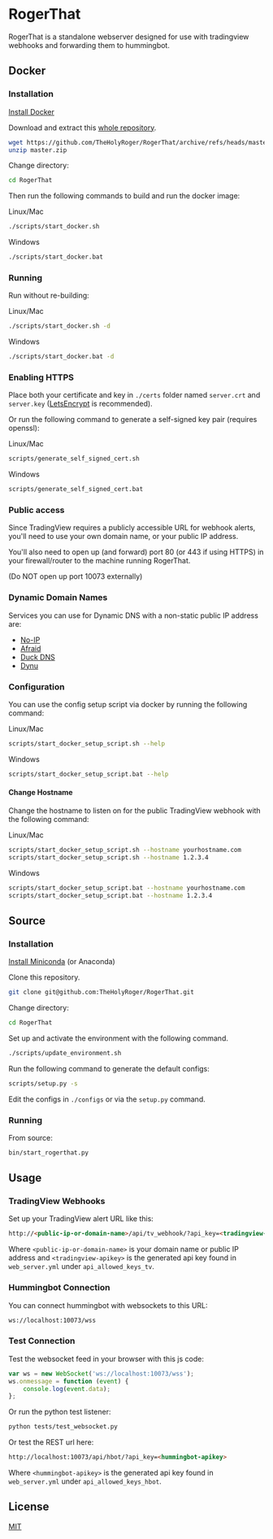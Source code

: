 # RogerThat

RogerThat is a standalone webserver designed for use with tradingview webhooks and forwarding them to hummingbot.

## Docker
### Installation

[Install Docker](https://docs.docker.com/get-docker/)

Download and extract this [whole repository](https://github.com/TheHolyRoger/RogerThat/archive/refs/heads/master.zip).

```bash
wget https://github.com/TheHolyRoger/RogerThat/archive/refs/heads/master.zip
unzip master.zip
```

Change directory:
```bash
cd RogerThat
```

Then run the following commands to build and run the docker image:

Linux/Mac
```bash
./scripts/start_docker.sh
```

Windows
```bash
./scripts/start_docker.bat
```

### Running

Run without re-building:

Linux/Mac
```bash
./scripts/start_docker.sh -d
```

Windows
```bash
./scripts/start_docker.bat -d
```

### Enabling HTTPS

Place both your certificate and key in `./certs` folder named `server.crt` and `server.key` ([LetsEncrypt](https://letsencrypt.org/getting-started/) is recommended).

Or run the following command to generate a self-signed key pair (requires openssl):

Linux/Mac
```bash
scripts/generate_self_signed_cert.sh
```
Windows
```bash
scripts/generate_self_signed_cert.bat
```

### Public access

Since TradingView requires a publicly accessible URL for webhook alerts, you'll need to use your own domain name, or your public IP address.

You'll also need to open up (and forward) port 80 (or 443 if using HTTPS) in your firewall/router to the machine running RogerThat.

(Do NOT open up port 10073 externally)

### Dynamic Domain Names

Services you can use for Dynamic DNS with a non-static public IP address are:

* [No-IP](https://www.noip.com/)
* [Afraid](https://afraid.org/)
* [Duck DNS](https://duckdns.org/)
* [Dynu](http://www.dynu.com/)

### Configuration

You can use the config setup script via docker by running the following command:

Linux/Mac
```bash
scripts/start_docker_setup_script.sh --help
```
Windows
```bash
scripts/start_docker_setup_script.bat --help
```

#### Change Hostname

Change the hostname to listen on for the public TradingView webhook with the following command:

Linux/Mac
```bash
scripts/start_docker_setup_script.sh --hostname yourhostname.com
scripts/start_docker_setup_script.sh --hostname 1.2.3.4
```
Windows
```bash
scripts/start_docker_setup_script.bat --hostname yourhostname.com
scripts/start_docker_setup_script.bat --hostname 1.2.3.4
```

## Source
### Installation

[Install Miniconda](https://docs.conda.io/en/latest/miniconda.html) (or Anaconda)

Clone this repository.

```bash
git clone git@github.com:TheHolyRoger/RogerThat.git
```

Change directory:
```bash
cd RogerThat
```

Set up and activate the environment with the following command.

```bash
./scripts/update_environment.sh
```

Run the following command to generate the default configs:
```bash
scripts/setup.py -s
```

Edit the configs in `./configs` or via the `setup.py` command.

### Running

From source:

```bash
bin/start_rogerthat.py
```

## Usage

### TradingView Webhooks

Set up your TradingView alert URL like this:

```html
http://<public-ip-or-domain-name>/api/tv_webhook/?api_key=<tradingview-apikey>
```

Where `<public-ip-or-domain-name>` is your domain name or public IP address and `<tradingview-apikey>` is the generated api key found in `web_server.yml` under `api_allowed_keys_tv`.

### Hummingbot Connection

You can connect hummingbot with websockets to this URL:
```html
ws://localhost:10073/wss
```

### Test Connection

Test the websocket feed in your browser with this js code:

```javascript
var ws = new WebSocket('ws://localhost:10073/wss');
ws.onmessage = function (event) {
    console.log(event.data);
};
```

Or run the python test listener:

```bash
python tests/test_websocket.py
```

Or test the REST url here:

```html
http://localhost:10073/api/hbot/?api_key=<hummingbot-apikey>
```

Where `<hummingbot-apikey>` is the generated api key found in `web_server.yml` under `api_allowed_keys_hbot`.

## License
[MIT](https://choosealicense.com/licenses/mit/)